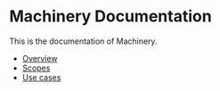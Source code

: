 # Machinery Documentation

This is the documentation of Machinery.

* [Overview](machinery_main_general.1/)
* [Scopes](machinery_main_scopes.1/)
* [Use cases](machinery_main_usecases.1/)
